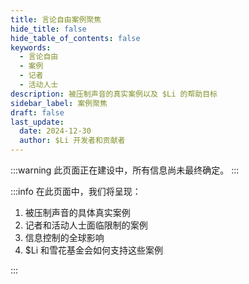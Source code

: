 ```yaml
---
title: 言论自由案例聚焦
hide_title: false
hide_table_of_contents: false
keywords:
  - 言论自由
  - 案例
  - 记者
  - 活动人士
description: 被压制声音的真实案例以及 $Li 的帮助目标
sidebar_label: 案例聚焦
draft: false
last_update:
  date: 2024-12-30
  author: $Li 开发者和贡献者
---
```


:::warning
此页面正在建设中，所有信息尚未最终确定。
:::

:::info
在此页面中，我们将呈现：

1. 被压制声音的具体真实案例
2. 记者和活动人士面临限制的案例
3. 信息控制的全球影响
4. $Li 和雪花基金会如何支持这些案例

:::
